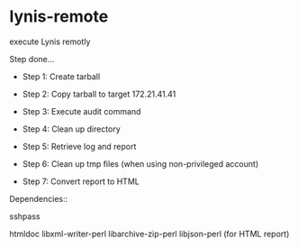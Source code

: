# lynis-remote
execute Lynis remotly


Step done...

* Step 1: Create tarball

* Step 2: Copy tarball to target 172.21.41.41

* Step 3: Execute audit command

* Step 4: Clean up directory

* Step 5: Retrieve log and report

* Step 6: Clean up tmp files (when using non-privileged account)

* Step 7: Convert report to HTML


Dependencies::

sshpass

htmldoc libxml-writer-perl libarchive-zip-perl libjson-perl   (for HTML report)

